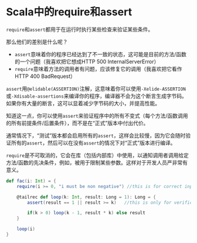 Scala中的require和assert
===

`require`和`assert`都用于在运行时执行某些检查来验证某些条件。

那么他们的差别是什么呢？

- `assert`意味着你的程序已经达到了不一致的状态，这可能是目前的方法/函数的一个问题（我喜欢把它想成HTTP 500 InternalServerError）
- `require`意味着方法的调用者有问题，应该修复它的调用（我喜欢把它看作HTTP 400 BadRequest）

`assert`用`@elidable(ASSERTION)`注解，这意味着你可以使用`-Xelide-ASSERTION`或`-Xdisable-assertions`来编译你的程序，编译器不会为这个断言生成字节码。如果你有大量的断言，这可以显着减少字节码的大小，并提高性能。

知道这一点，你可以使用`assert`来验证程序中的所有不变式（每个方法/函数调用的所有前提条件/后置条件），而不是在“正式”版本中付出代价。

通常情况下，“测试”版本都会启用所有的`assert`，这样会比较慢，因为它会随时验证所有的`assert`，然后可以在没有`assert`的情况下对“正式”版本进行编译。

`require`是不可取消的，它会在库（包括内部库）中使用，以通知调用者调用给定方法/函数的先决条件，例如，被用于限制某些参数。这样对于开发人员严非常有意义。

```scala
def fac(i: Int) = {
    require(i >= 0, "i must be non negative") //this is for correct input

    @tailrec def loop(k: Int, result: Long = 1): Long = {
        assert(result == 1 || result >= k)   //this is only for verification

        if(k > 0) loop(k - 1, result * k) else result
    }

    loop(i)
}
```


